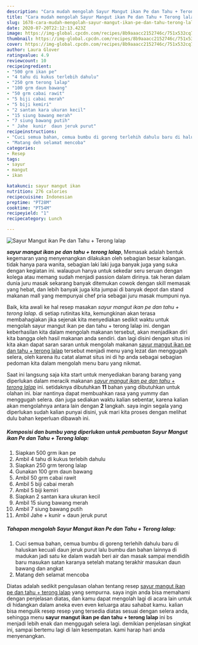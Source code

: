 ```yaml
---
description: "Cara mudah mengolah Sayur Mangut ikan Pe dan Tahu + Terong lalap, Enak"
title: "Cara mudah mengolah Sayur Mangut ikan Pe dan Tahu + Terong lalap, Enak"
slug: 1678-cara-mudah-mengolah-sayur-mangut-ikan-pe-dan-tahu-terong-lalap-enak
date: 2020-07-20T22:12:13.423Z
image: https://img-global.cpcdn.com/recipes/8b9aaacc2152746c/751x532cq70/sayur-mangut-ikan-pe-dan-tahu-terong-lalap-foto-resep-utama.jpg
thumbnail: https://img-global.cpcdn.com/recipes/8b9aaacc2152746c/751x532cq70/sayur-mangut-ikan-pe-dan-tahu-terong-lalap-foto-resep-utama.jpg
cover: https://img-global.cpcdn.com/recipes/8b9aaacc2152746c/751x532cq70/sayur-mangut-ikan-pe-dan-tahu-terong-lalap-foto-resep-utama.jpg
author: Laura Glover
ratingvalue: 4.9
reviewcount: 10
recipeingredient:
- "500 grm ikan pe"
- "4 tahu di kukus terlebih dahulu"
- "250 grm terong lalap"
- "100 grm daun bawang"
- "50 grm cabai rawit"
- "5 biji cabai merah"
- "5 biji kemiri"
- "2 santan kara ukuran kecil"
- "15 siung bawang merah"
- "7 siung bawang putih"
- " Jahe  kunir  daun jeruk purut"
recipeinstructions:
- "Cuci semua bahan, cemua bumbu di goreng terlehih dahulu baru di haluskan kecuali daun jeruk purut lalu bumbu dan bahan lainnya di madukan jadi satu ke dalam wadah beri air dan masak sampai mendidih baru masukan satan karanya setelah matang terakhir masukan daun bawang dan angkat"
- "Matang deh selamat mencoba"
categories:
- Resep
tags:
- sayur
- mangut
- ikan

katakunci: sayur mangut ikan 
nutrition: 276 calories
recipecuisine: Indonesian
preptime: "PT28M"
cooktime: "PT54M"
recipeyield: "1"
recipecategory: Lunch

---
```



![Sayur Mangut ikan Pe dan Tahu + Terong lalap](https://img-global.cpcdn.com/recipes/8b9aaacc2152746c/751x532cq70/sayur-mangut-ikan-pe-dan-tahu-terong-lalap-foto-resep-utama.jpg)

<b><i>sayur mangut ikan pe dan tahu + terong lalap</i></b>, Memasak adalah bentuk kegemaran yang menyenangkan dilakukan oleh sebagian besar kalangan. tidak hanya para wanita, sebagian laki laki juga banyak juga yang suka dengan kegiatan ini. walaupun hanya untuk sekedar seru seruan dengan kolega atau memang sudah menjadi passion dalam dirinya. tak heran dalam dunia juru masak sekarang banyak ditemukan cowok dengan skill memasak yang hebat, dan lebih banyak juga kita jumpai di banyak depot dan stand makanan mall yang mempunyai chef pria sebagai juru masak mumpuni nya.



Baik, kita awali ke hal resep masakan <i>sayur mangut ikan pe dan tahu + terong lalap</i>. di setiap rutinitas kita, kemungkinan akan terasa membahagiakan jika sejenak kita menyediakan sedikit waktu untuk mengolah sayur mangut ikan pe dan tahu + terong lalap ini. dengan keberhasilan kita dalam mengolah makanan tersebut, akan menjadikan diri kita bangga oleh hasil makanan anda sendiri. dan lagi disini dengan situs ini kita akan dapat saran saran untuk mengolah makanan <u>sayur mangut ikan pe dan tahu + terong lalap</u> tersebut menjadi menu yang lezat dan menggugah selera, oleh karena itu catat alamat situs ini di hp anda sebagai sebagian pedoman kita dalam mengolah menu baru yang nikmat.


Saat ini langsung saja kita start untuk menyediakan barang barang yang diperlukan dalam meracik makanan <u><i>sayur mangut ikan pe dan tahu + terong lalap</i></u> ini. setidaknya dibutuhkan <b>11</b> bahan yang dibutuhkan untuk olahan ini. biar nantinya dapat membuahkan rasa yang yummy dan menggugah selera. dan juga sediakan waktu kalian sebentar, karena kalian akan mengolahnya antara lain dengan <b>2</b> langkah. saya ingin segala yang diperlukan sudah kalian punyai disini, yuk mari kita proses dengan melihat dulu bahan keperluan dibawah ini.

<!--inarticleads1-->

##### Komposisi dan bumbu yang diperlukan untuk pembuatan Sayur Mangut ikan Pe dan Tahu + Terong lalap:

1. Siapkan 500 grm ikan pe
1. Ambil 4 tahu di kukus terlebih dahulu
1. Siapkan 250 grm terong lalap
1. Gunakan 100 grm daun bawang
1. Ambil 50 grm cabai rawit
1. Ambil 5 biji cabai merah
1. Ambil 5 biji kemiri
1. Siapkan 2 santan kara ukuran kecil
1. Ambil 15 siung bawang merah
1. Ambil 7 siung bawang putih
1. Ambil  Jahe + kunir + daun jeruk purut




<!--inarticleads2-->

##### Tahapan mengolah Sayur Mangut ikan Pe dan Tahu + Terong lalap:

1. Cuci semua bahan, cemua bumbu di goreng terlehih dahulu baru di haluskan kecuali daun jeruk purut lalu bumbu dan bahan lainnya di madukan jadi satu ke dalam wadah beri air dan masak sampai mendidih baru masukan satan karanya setelah matang terakhir masukan daun bawang dan angkat
1. Matang deh selamat mencoba




Diatas adalah sedikit pengulasan olahan tentang resep <u>sayur mangut ikan pe dan tahu + terong lalap</u> yang sempurna. saya ingin anda bisa memahami dengan penjelasan diatas, dan kamu dapat mengolah lagi di acara lain untuk di hidangkan dalam aneka even even keluarga atau sahabat kamu. kalian bisa mengulik resep resep yang tersedia diatas sesuai dengan selera anda, sehingga menu <b>sayur mangut ikan pe dan tahu + terong lalap</b> ini bs menjadi lebih enak dan menggugah selera lagi. demikian penjelasan singkat ini, sampai bertemu lagi di lain kesempatan. kami harap hari anda menyenangkan.
